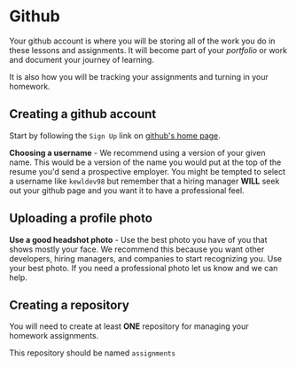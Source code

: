 # Github

Your github account is where you will be storing all of the work you do in these lessons and assignments. It will become part of your _portfolio_ or work and document your journey of learning.

It is also how you will be tracking your assignments and turning in your homework.

## Creating a github account

Start by following the `Sign Up` link on [github's home page](https://github.com).

**Choosing a username** - We recommend using a version of your given name. This would be a version of the name you would put at the top of the resume you'd send a prospective employer. You might be tempted to select a username like `kewldev98` but remember that a hiring manager **WILL** seek out your github page and you want it to have a professional feel.

## Uploading a profile photo

**Use a good headshot photo** - Use the best photo you have of you that shows mostly your face. We recommend this because you want other developers, hiring managers, and companies to start recognizing you. Use your best photo. If you need a professional photo let us know and we can help.

## Creating a repository

You will need to create at least **ONE** repository for managing your homework assignments.

This repository should be named `assignments`
